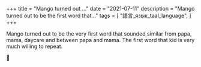+++
title = "Mango turned out ..."
date = "2021-07-11"
description = "Mango turned out to be the first word that..."
tags = [
    "語言_язык_taal_language",
]
+++


Mango turned out to be the very first word that sounded similar from papa, mama, daycare and between papa and mama.
The first word that kid is very much willing to repeat.

🥭